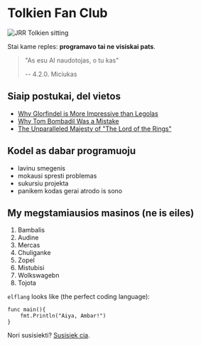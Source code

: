 # Tolkien Fan Club

![JRR Tolkien sitting](/images/tolkien.png)

Stai kame reples: **programavo tai ne visiskai pats**.

> "As esu AI naudotojas, o tu kas"
>
> -- 4.2.0. Miciukas

## Siaip postukai, del vietos

- [Why Glorfindel is More Impressive than Legolas](/blog/glorfindel)
- [Why Tom Bombadil Was a Mistake](/blog/tom)
- [The Unparalleled Majesty of "The Lord of the Rings"](/blog/majesty)

## Kodel as dabar programuoju

- lavinu smegenis
- mokausi spresti problemas
- sukursiu projekta
- panikem kodas gerai atrodo is sono 

## My megstamiausios masinos (ne is eiles)

1. Bambalis
2. Audine
3. Mercas
4. Chuliganke
5. Zopel
6. Mistubisi
7. Wolkswagebn
8. Tojota

 `elflang` looks like (the perfect coding language):

```
func main(){
    fmt.Println("Aiya, Ambar!")
}
```

Nori susisiekti? [Susisiek cia](/contact).


